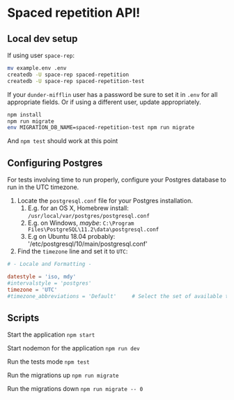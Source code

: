 # Spaced repetition API!

## Local dev setup

If using user `space-rep`:

```bash
mv example.env .env
createdb -U space-rep spaced-repetition
createdb -U space-rep spaced-repetition-test
```

If your `dunder-mifflin` user has a password be sure to set it in `.env` for all appropriate fields. Or if using a different user, update appropriately.

```bash
npm install
npm run migrate
env MIGRATION_DB_NAME=spaced-repetition-test npm run migrate
```

And `npm test` should work at this point

## Configuring Postgres

For tests involving time to run properly, configure your Postgres database to run in the UTC timezone.

1. Locate the `postgresql.conf` file for your Postgres installation.
   1. E.g. for an OS X, Homebrew install: `/usr/local/var/postgres/postgresql.conf`
   2. E.g. on Windows, _maybe_: `C:\Program Files\PostgreSQL\11.2\data\postgresql.conf`
   3. E.g  on Ubuntu 18.04 probably: '/etc/postgresql/10/main/postgresql.conf'
2. Find the `timezone` line and set it to `UTC`:

```conf
# - Locale and Formatting -

datestyle = 'iso, mdy'
#intervalstyle = 'postgres'
timezone = 'UTC'
#timezone_abbreviations = 'Default'     # Select the set of available time zone
```

## Scripts

Start the application `npm start`

Start nodemon for the application `npm run dev`

Run the tests mode `npm test`

Run the migrations up `npm run migrate`

Run the migrations down `npm run migrate -- 0`
